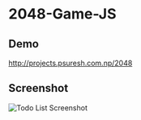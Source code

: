# 2048-Game-JS
## Demo
http://projects.psuresh.com.np/2048
## Screenshot
![Todo List Screenshot](https://www.imageupload.co.uk/images/2017/06/13/Capture.png)

